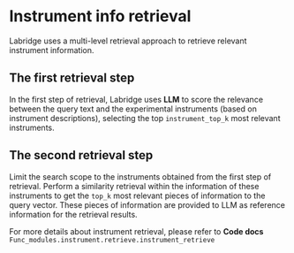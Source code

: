 # Instrument info retrieval

Labridge uses a multi-level retrieval approach to retrieve relevant instrument information.

## The first retrieval step
In the first step of retrieval, Labridge uses **LLM** to score the relevance between the query text 
and the experimental instruments (based on instrument descriptions), selecting the top `instrument_top_k` 
most relevant instruments.

## The second retrieval step
Limit the search scope to the instruments obtained from the first step of retrieval. 
Perform a similarity retrieval within the information of these instruments to get the `top_k` 
most relevant pieces of information to the query vector. 
These pieces of information are provided to LLM as reference information for the retrieval results.

For more details about instrument retrieval, please refer to **Code docs** `Func_modules.instrument.retrieve.instrument_retrieve`

